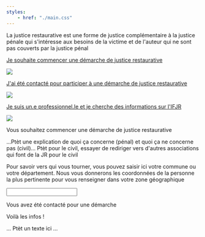 ```yaml
---
styles:
    - href: "./main.css"
---
```



<section class="parkour" id="acceuil">
    <section class="explications">
        <p>
            La justice restaurative est une forme de justice complémentaire à la justice pénale
            qui s'intéresse aux besoins de la victime et de l'auteur qui ne sont pas 
            couverts par la justice pénal
        </p>
    </section>
    <section class="liens">
        <a href="#commencer-démarche">  
            <p>Je souhaite commencer une démarche de justice restaurative</p>
            <img src="https://parcours-victimes.fr/wp-content/uploads/2020/09/adultes.png">
        </a>
        <a href="#contacté-démarche">  
            <p>J'ai été contacté pour participer à une démarche de justice restaurative</p>
            <img src="https://parcours-victimes.fr/wp-content/uploads/2020/09/adultes.png">
        </a>
        <a href="#pro">  
            <p>Je suis un.e professionnel.le et je cherche des informations sur l'IFJR</p>
            <img src="https://parcours-victimes.fr/wp-content/uploads/2020/09/adultes.png">
        </a>
    </section>
</section>

<section class="parkour" id="commencer-démarche">
    <section class="explications">
        <p>Vous souhaitez commencer une démarche de justice restaurative</p>
        <p class="TODO">...Ptèt une explication de quoi ça concerne (pénal) et quoi ça ne concerne pas (civil)... Ptèt pour le civil, essayer de rediriger vers d'autres associations qui font de la JR pour le civil</p>
    </section>
    <section>
        <p>
            Pour savoir vers qui vous tourner, vous pouvez saisir ici votre commune ou votre département. 
            Nous vous donnerons les coordonnées de la personne la plus pertinente pour vous renseigner dans votre zone géographique
        </p>
        <input type="search">
        <output></output>
    </section>
</section>

<section class="parkour" id="contacté-démarche">
    <section class="explications">
        <p>Vous avez été contacté pour une démarche</p>
    </section>
    <section class="TODO">
        Voilà les infos !
    </section>
</section>

<section class="parkour" id="pro">
    <section class="explications TODO">
        <p>... Ptèt un texte ici ...</p>
    </section>
</section>


<script>
    if(!location.hash || location.hash.length <= 2){
        location.replace("#acceuil");
    }
</script>